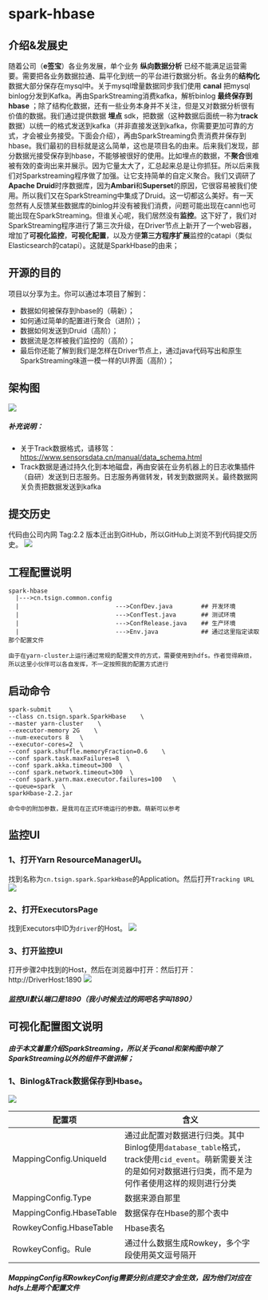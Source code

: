 # spark-hbase
## 介绍&发展史
随着公司（**e签宝**）各业务发展，单个业务 **纵向数据分析** 已经不能满足运营需要。需要把各业务数据拉通、扁平化到统一的平台进行数据分析。各业务的**结构化**数据大部分保存在mysql中。关于mysql增量数据同步我们使用 **canal** 把mysql binlog分发到Kafka。再由SparkStreaming消费kafka，解析binlog **最终保存到hbase** ；除了结构化数据，还有一些业务本身并不关注，但是又对数据分析很有价值的数据。我们通过提供数据 **埋点** sdk，把数据（这种数据后面统一称为**track**数据）以统一的格式发送到kafka（并非直接发送到kafka，你需要更加可靠的方式，才会被业务接受。下面会介绍），再由SparkStreaming负责消费并保存到hbase。我们最初的目标就是这么简单，这也是项目名的由来。后来我们发现，部分数据光接受保存到hbase，不能够被很好的使用。比如埋点的数据，不**聚合**很难被有效的查询出来并展示。因为它量太大了，汇总起来总是让你抓狂。所以后来我们对Sparkstreaming程序做了加强。让它支持简单的自定义聚合。我们又调研了**Apache Druid**时序数据库，因为**Ambari**和**Superset**的原因，它很容易被我们使用。所以我们又在SparkStreaming中集成了Druid。这一切都这么美好。有一天忽然有人反馈某些数据库的binlog并没有被我们消费，问题可能出现在cannl也可能出现在SparkStreaming。但谁关心呢，我们居然没有**监控**。这下好了，我们对SparkStreaming程序进行了第三次升级，在Driver节点上新开了一个web容器，增加了**可视化监控**，**可视化配置**，以及方便**第三方程序扩展**监控的catapi（类似Elasticsearch的catapi）。这就是SparkHbase的由来；

## 开源的目的
项目以分享为主。你可以通过本项目了解到：
- 数据如何被保存到hbase的（萌新）；
- 如何通过简单的配置进行聚合（进阶）；
- 数据如何发送到Druid（高阶）；
- 数据流是怎样被我们监控的（高阶）；
- 最后你还能了解到我们是怎样在Driver节点上，通过java代码写出和原生SparkStreaming味道一模一样的UI界面（高阶）；

## 架构图
![](https://github.com/914245697/spark-hbase/blob/master/IMAGE/framework.png)

##### 补充说明：
- 关于Track数据格式，请移驾： https://www.sensorsdata.cn/manual/data_schema.html
- Track数据是通过持久化到本地磁盘，再由安装在业务机器上的日志收集插件（自研）发送到日志服务。日志服务再做转发，转发到数据网关。最终数据网关负责把数据发送到kafka

## 提交历史
代码由公司内网 Tag:2.2 版本迁出到GitHub，所以GitHub上浏览不到代码提交历史。
![](https://github.com/914245697/spark-hbase/blob/master/IMAGE/commitHistory.png)

## 工程配置说明
```
spark-hbase
  |--->cn.tsign.common.config
  |                           --->ConfDev.java        ## 开发环境
  |                           --->ConfTest.java       ## 测试环境
  |                           --->ConfRelease.java    ## 生产环境
  |                           --->Env.java            ## 通过这里指定读取那个配置文件

```
`由于在yarn-cluster上运行通过常规的配置文件的方式，需要使用到hdfs。作者觉得麻烦，所以这里小伙伴可以各自发挥，不一定按照我的配置方式进行`

## 启动命令
```
spark-submit     \
--class cn.tsign.spark.SparkHbase    \
--master yarn-cluster    \
--executor-memory 2G    \
--num-executors 8   \
--executor-cores=2  \
--conf spark.shuffle.memoryFraction=0.6    \
--conf spark.task.maxFailures=8  \
--conf spark.akka.timeout=300  \
--conf spark.network.timeout=300  \
--conf spark.yarn.max.executor.failures=100   \
--queue=spark  \
sparkHbase-2.2.jar
```
`命令中的附加参数，是我司在正式环境运行的参数。萌新可以参考`

## 监控UI
### 1、打开Yarn ResourceManagerUI。
找到名称为`cn.tsign.spark.SparkHbase`的Application。然后打开`Tracking URL`
![](https://github.com/914245697/spark-hbase/blob/master/IMAGE/resourceMagager.png)

### 2、打开ExecutorsPage
找到Executors中ID为`driver`的Host。
![](https://github.com/914245697/spark-hbase/blob/master/IMAGE/ExecutorsPage.png)

### 3、打开监控UI
打开步骤2中找到的Host，然后在浏览器中打开：然后打开： http://DriverHost:1890
![](https://github.com/914245697/spark-hbase/blob/master/IMAGE/Config.png)

##### 监控UI默认端口是1890（我小时候去过的网吧名字叫1890）


## 可视化配置图文说明
##### 由于本文着重介绍SparkStreaming，所以关于canal和架构图中除了SparkStreaming以外的组件不做讲解；
### 1、Binlog&Track数据保存到Hbase。
![](https://github.com/914245697/spark-hbase/blob/master/IMAGE/MappingConfig.png)

|配置项|含义|
|-----|-----|
| MappingConfig.UniqueId | 通过此配置对数据进行归类。其中Binlog使用`database_table`格式，track使用`cid_event`。萌新需要关注的是如何对数据进行归类，而不是为何作者使用这样的规则进行分类 |
| MappingConfig.Type | 数据来源自那里 |
| MappingConfig.HbaseTable | 数据保存在Hbase的那个表中 |
| RowkeyConfig.HbaseTable | Hbase表名 |
| RowkeyConfig。Rule | 通过什么数据生成Rowkey，多个字段使用英文逗号隔开 |

##### MappingConfig和RowkeyConfig需要分别点提交才会生效，因为他们对应在hdfs上是两个配置文件


